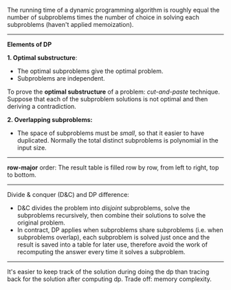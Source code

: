 The running time of a dynamic programming algorithm is roughly equal the number of subproblems times the number of choice in solving each subproblems (haven't applied memoization).

---

**Elements of DP**

**1. Optimal substructure**:
  - The optimal subproblems give the optimal problem.
  - Subproblems are independent.

To prove the **optimal substructure** of a problem: _cut-and-paste_ technique. Suppose that each of the subproblem solutions is not optimal and then deriving a contradiction.

**2. Overlapping subproblems:**
  - The space of subproblems must be _small_, so that it easier to have duplicated. Normally the total distinct subproblems is polynomial in the input size.

---

**row-major** order: The result table is filled row by row, from left to right, top to bottom.

---

Divide & conquer (D&C) and DP difference:
  - D&C divides the problem into _disjoint_ subproblems, solve the subproblems recursively, then combine their solutions to solve the original problem.
  - In contract, DP applies when subproblems share subproblems (i.e. when subproblems overlap), each subproblem is solved just once and the result is saved into a table for later use, therefore avoid the work of recomputing the answer every time it solves a subproblem.

---

It's easier to keep track of the solution during doing the dp than tracing back for the solution after computing dp. Trade off: memory complexity.
